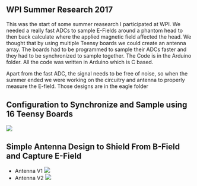 ## WPI Summer Research 2017

This was the start of some summer reasearch I participated at WPI.
We needed a really fast ADCs to sample E-Fields around a phantom head to then back 
calculate where the applied magnetic field affected the head. We thought that by using multiple Teensy boards we could create an antenna array. The boards had to be programmed to sample their ADCs faster and they had to be synchronized to sample together. The Code is in the Arduino folder. All the code was written in Arduino which is C based.

Apart from the fast ADC, the signal needs to be free of noise, so when the summer ended we were working on the circuitry
and antenna to properly measure the E-field. Those designs are in the eagle folder


## Configuration to Synchronize and Sample using 16 Teensy Boards
![](https://user-images.githubusercontent.com/13021723/29470858-ff85390e-841b-11e7-89cc-80fd2874df0f.png)



## Simple Antenna Design to Shield From B-Field and Capture E-Field

* Antenna V1
![](https://user-images.githubusercontent.com/13021723/29471202-1a1762be-841d-11e7-8570-d0ea560009bd.PNG)
* Antenna V2
![](https://user-images.githubusercontent.com/13021723/29471201-1a147630-841d-11e7-95af-ecca78310b9c.PNG)




